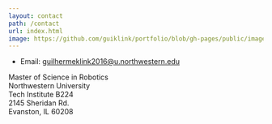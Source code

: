 ```yaml
---
layout: contact
path: /contact
url: index.html
image: https://github.com/guiklink/portfolio/blob/gh-pages/public/images/nu-tech-building.jpg?raw=true
---
```



* Email: guilhermeklink2016@u.northwestern.edu


Master of Science in Robotics  
Northwestern University  
Tech Institute B224  
2145 Sheridan Rd.  
Evanston, IL 60208  
